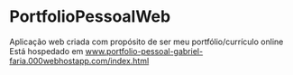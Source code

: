 # PortfolioPessoalWeb

Aplicação web criada com propósito de ser meu portfólio/currículo online
Está hospedado em www.portfolio-pessoal-gabriel-faria.000webhostapp.com/index.html
